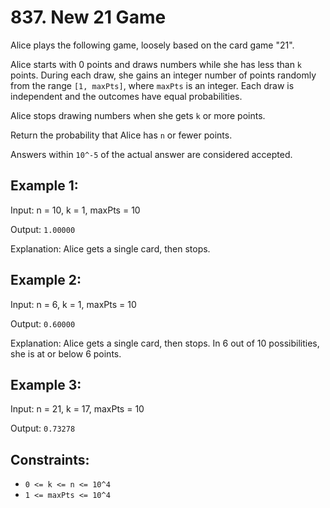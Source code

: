 # 837. New 21 Game

Alice plays the following game, loosely based on the card game "21".

Alice starts with 0 points and draws numbers while she has less than `k` points. During each draw, she gains an integer number of points randomly from the range `[1, maxPts]`, where `maxPts` is an integer. Each draw is independent and the outcomes have equal probabilities.

Alice stops drawing numbers when she gets `k` or more points.

Return the probability that Alice has `n` or fewer points.

Answers within `10^-5` of the actual answer are considered accepted.

## Example 1:

Input: 
n = 10, k = 1, maxPts = 10


Output: `1.00000`

Explanation: Alice gets a single card, then stops.

## Example 2:

Input: 
n = 6, k = 1, maxPts = 10


Output: `0.60000`

Explanation: Alice gets a single card, then stops. In 6 out of 10 possibilities, she is at or below 6 points.

## Example 3:

Input: 
n = 21, k = 17, maxPts = 10


Output: `0.73278`

## Constraints:

- `0 <= k <= n <= 10^4`
- `1 <= maxPts <= 10^4`
